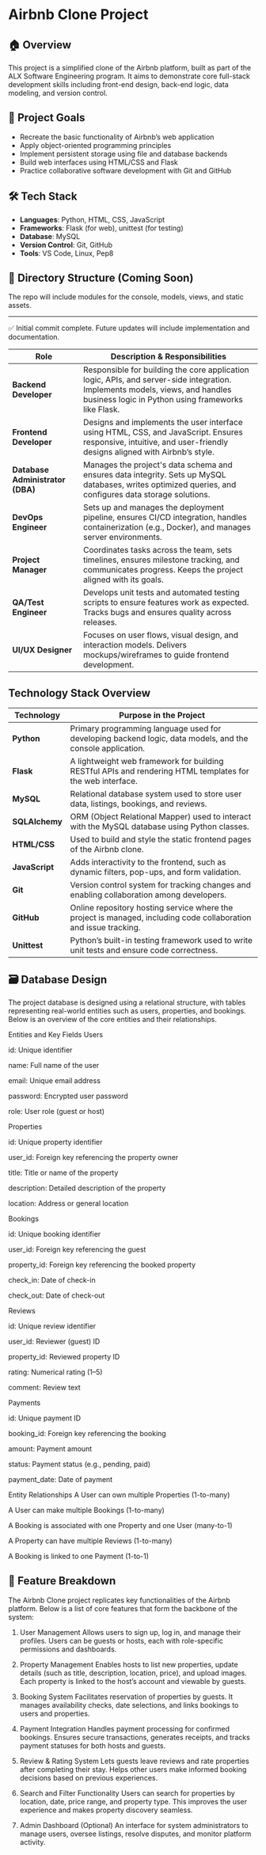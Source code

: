 # Airbnb Clone Project

## 🏠 Overview
This project is a simplified clone of the Airbnb platform, built as part of the ALX Software Engineering program. It aims to demonstrate core full-stack development skills including front-end design, back-end logic, data modeling, and version control.

## 🎯 Project Goals
- Recreate the basic functionality of Airbnb’s web application
- Apply object-oriented programming principles
- Implement persistent storage using file and database backends
- Build web interfaces using HTML/CSS and Flask
- Practice collaborative software development with Git and GitHub

## 🛠️ Tech Stack
- **Languages**: Python, HTML, CSS, JavaScript
- **Frameworks**: Flask (for web), unittest (for testing)
- **Database**: MySQL
- **Version Control**: Git, GitHub
- **Tools**: VS Code, Linux, Pep8

## 📂 Directory Structure (Coming Soon)
The repo will include modules for the console, models, views, and static assets.

---

✅ Initial commit complete. Future updates will include implementation and documentation.

| Role                             | Description & Responsibilities                                                                                                                                                      |
| -------------------------------- | ----------------------------------------------------------------------------------------------------------------------------------------------------------------------------------- |
| **Backend Developer**            | Responsible for building the core application logic, APIs, and server-side integration. Implements models, views, and handles business logic in Python using frameworks like Flask. |
| **Frontend Developer**           | Designs and implements the user interface using HTML, CSS, and JavaScript. Ensures responsive, intuitive, and user-friendly designs aligned with Airbnb’s style.                    |
| **Database Administrator (DBA)** | Manages the project's data schema and ensures data integrity. Sets up MySQL databases, writes optimized queries, and configures data storage solutions.                             |
| **DevOps Engineer**              | Sets up and manages the deployment pipeline, ensures CI/CD integration, handles containerization (e.g., Docker), and manages server environments.                                   |
| **Project Manager**              | Coordinates tasks across the team, sets timelines, ensures milestone tracking, and communicates progress. Keeps the project aligned with its goals.                                 |
| **QA/Test Engineer**             | Develops unit tests and automated testing scripts to ensure features work as expected. Tracks bugs and ensures quality across releases.                                             |
| **UI/UX Designer**               | Focuses on user flows, visual design, and interaction models. Delivers mockups/wireframes to guide frontend development.                                                            |


## Technology Stack Overview
| Technology     | Purpose in the Project                                                                                           |
| -------------- | ---------------------------------------------------------------------------------------------------------------- |
| **Python**     | Primary programming language used for developing backend logic, data models, and the console application.        |
| **Flask**      | A lightweight web framework for building RESTful APIs and rendering HTML templates for the web interface.        |
| **MySQL**      | Relational database system used to store user data, listings, bookings, and reviews.                             |
| **SQLAlchemy** | ORM (Object Relational Mapper) used to interact with the MySQL database using Python classes.                    |
| **HTML/CSS**   | Used to build and style the static frontend pages of the Airbnb clone.                                           |
| **JavaScript** | Adds interactivity to the frontend, such as dynamic filters, pop-ups, and form validation.                       |
| **Git**        | Version control system for tracking changes and enabling collaboration among developers.                         |
| **GitHub**     | Online repository hosting service where the project is managed, including code collaboration and issue tracking. |
| **Unittest**   | Python’s built-in testing framework used to write unit tests and ensure code correctness.                        |



## 🗃️ Database Design
The project database is designed using a relational structure, with tables representing real-world entities such as users, properties, and bookings. Below is an overview of the core entities and their relationships.

Entities and Key Fields
Users

id: Unique identifier

name: Full name of the user

email: Unique email address

password: Encrypted user password

role: User role (guest or host)

Properties

id: Unique property identifier

user_id: Foreign key referencing the property owner

title: Title or name of the property

description: Detailed description of the property

location: Address or general location

Bookings

id: Unique booking identifier

user_id: Foreign key referencing the guest

property_id: Foreign key referencing the booked property

check_in: Date of check-in

check_out: Date of check-out

Reviews

id: Unique review identifier

user_id: Reviewer (guest) ID

property_id: Reviewed property ID

rating: Numerical rating (1–5)

comment: Review text

Payments

id: Unique payment ID

booking_id: Foreign key referencing the booking

amount: Payment amount

status: Payment status (e.g., pending, paid)

payment_date: Date of payment

Entity Relationships
A User can own multiple Properties (1-to-many)

A User can make multiple Bookings (1-to-many)

A Booking is associated with one Property and one User (many-to-1)

A Property can have multiple Reviews (1-to-many)

A Booking is linked to one Payment (1-to-1)


## 🧩 Feature Breakdown
The Airbnb Clone project replicates key functionalities of the Airbnb platform. Below is a list of core features that form the backbone of the system:

1. User Management
Allows users to sign up, log in, and manage their profiles. Users can be guests or hosts, each with role-specific permissions and dashboards.

2. Property Management
Enables hosts to list new properties, update details (such as title, description, location, price), and upload images. Each property is linked to the host’s account and viewable by guests.

3. Booking System
Facilitates reservation of properties by guests. It manages availability checks, date selections, and links bookings to users and properties.

4. Payment Integration
Handles payment processing for confirmed bookings. Ensures secure transactions, generates receipts, and tracks payment statuses for both hosts and guests.

5. Review & Rating System
Lets guests leave reviews and rate properties after completing their stay. Helps other users make informed booking decisions based on previous experiences.

6. Search and Filter Functionality
Users can search for properties by location, date, price range, and property type. This improves the user experience and makes property discovery seamless.

7. Admin Dashboard (Optional)
An interface for system administrators to manage users, oversee listings, resolve disputes, and monitor platform activity.
